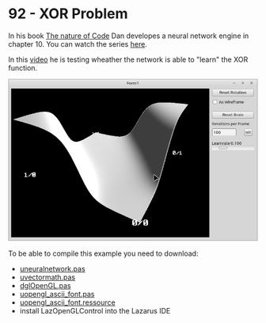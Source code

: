 # 92 - XOR Problem

In his book [The nature of Code](https://natureofcode.com/) Dan developes a neural network engine in chapter 10. You can watch the series [here](https://www.youtube.com/playlist?list=PLRqwX-V7Uu6aCibgK1PTWWu9by6XFdCfh).

In this [video](https://www.youtube.com/watch?app=desktop&v=188B6k_F9jU&t=0s) he is testing wheather the network is able to "learn" the XOR function.

![](preview.png)


To be able to compile this example you need to download:

- [uneuralnetwork.pas](https://github.com/PascalCorpsman/Examples/blob/master/data_control/uneuralnetwork.pas)
- [uvectormath.pas](https://github.com/PascalCorpsman/Examples/blob/master/data_control/uvectormath.pas)
- [dglOpenGL.pas](https://github.com/SaschaWillems/dglOpenGL/blob/master/dglOpenGL.pas)
- [uopengl_ascii_font.pas](https://github.com/PascalCorpsman/Examples/blob/master/OpenGL/uopengl_ascii_font.pas)
- [uopengl_ascii_font.ressource](https://github.com/PascalCorpsman/Examples/blob/master/OpenGL/uopengl_ascii_font.ressource)
- install LazOpenGLControl into the Lazarus IDE

